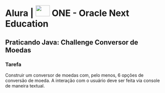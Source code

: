 # Alura | <img src="https://github.com/user-attachments/assets/430a24e5-aa52-4d91-a906-4707a50cf775" width="45" height="35"> ONE - Oracle Next Education 

## Praticando Java: Challenge Conversor de Moedas

### Tarefa

Construir um conversor de moedas com, pelo menos, 6 opções de conversão de moeda. A interação com o usuário deve ser feita via console de maneira textual.
